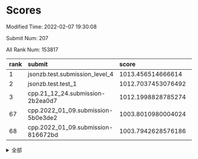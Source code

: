 # Scores

Modified Time: 2022-02-07 19:30:08

Submit Num: 207

All Rank Num: 153817

| rank |               submit               |       score        |       sigma        | pk_num |
| :--- | :--------------------------------- | :----------------- | :----------------- | :----- |
| 1    | jsonzb.test.submission_level_4     | 1013.456514666614  | 0.783190359714827  | 2972   |
| 2    | jsonzb.test.test_1                 | 1012.7037453076492 | 0.8112515750612119 | 2971   |
| 3    | cpp.21_12_24.submission-2b2ea0d7   | 1012.1998828785274 | 0.7938300437644722 | 2973   |
| 67   | cpp.2022_01_09.submission-5b0e3de2 | 1003.8010980004024 | 0.7082603068442676 | 2971   |
| 68   | cpp.2022_01_09.submission-816672bd | 1003.7942628576186 | 0.7244086931452465 | 2972   |


<details>
<summary>全部</summary>

| rank |                 submit                 |       score        |       sigma        | pk_num |
| :--- | :------------------------------------- | :----------------- | :----------------- | :----- |
| 1    | jsonzb.test.submission_level_4         | 1013.456514666614  | 0.783190359714827  | 2972   |
| 2    | jsonzb.test.test_1                     | 1012.7037453076492 | 0.8112515750612119 | 2971   |
| 3    | cpp.21_12_24.submission-2b2ea0d7       | 1012.1998828785274 | 0.7938300437644722 | 2973   |
| 4    | gobigger.level_3.submission_level_3_18 | 1012.0366257191326 | 0.7786638500371351 | 2974   |
| 5    | gobigger.level_3.submission_level_3_29 | 1011.5456460577809 | 0.7741257719944334 | 2968   |
| 6    | gobigger.level_3.submission_level_3_30 | 1011.0456813924284 | 0.7885077233486015 | 2969   |
| 7    | gobigger.level_3.submission_level_3_8  | 1011.0019473277598 | 0.7589493122379956 | 2976   |
| 8    | gobigger.level_3.submission_level_3_48 | 1010.8698026999507 | 0.7579433096174026 | 2968   |
| 9    | gobigger.level_3.submission_level_3_24 | 1010.7573981749082 | 0.7685205109057556 | 2972   |
| 10   | gobigger.level_3.submission_level_3_20 | 1010.735701425206  | 0.7680219820909256 | 2973   |
| 11   | gobigger.level_3.submission_level_3_1  | 1010.5669215387575 | 0.7821858922396973 | 2975   |
| 12   | gobigger.level_3.submission_level_3_5  | 1010.5171367595201 | 0.765050934784619  | 2970   |
| 13   | gobigger.level_3.submission_level_3_45 | 1010.3507561481182 | 0.7675966740925267 | 2969   |
| 14   | gobigger.level_3.submission_level_3_25 | 1010.3128921181868 | 0.7737650730045955 | 2975   |
| 15   | gobigger.level_3.submission_level_3_36 | 1010.2700253222755 | 0.7634104929531884 | 2973   |
| 16   | gobigger.level_3.submission_level_3_27 | 1010.2082374612747 | 0.779785777814415  | 2970   |
| 17   | gobigger.level_3.submission_level_3_39 | 1010.170241934885  | 0.7671971273586145 | 2971   |
| 18   | gobigger.level_3.submission_level_3_3  | 1010.0943881368225 | 0.7398625830997462 | 2968   |
| 19   | gobigger.level_3.submission_level_3_34 | 1010.0809478469091 | 0.7671657876362042 | 2975   |
| 20   | gobigger.level_3.submission_level_3_26 | 1010.0665698116703 | 0.7712906658133627 | 2970   |
| 21   | gobigger.level_3.submission_level_3_31 | 1010.0484700395216 | 0.7707823356669007 | 2976   |
| 22   | gobigger.level_3.submission_level_3_35 | 1010.0201155693757 | 0.7552797479695811 | 2966   |
| 23   | gobigger.level_3.submission_level_3_22 | 1010.013215087011  | 0.776370445305511  | 2974   |
| 24   | gobigger.level_3.submission_level_3_7  | 1009.9313534700752 | 0.7687284390665443 | 2972   |
| 25   | gobigger.level_3.submission_level_3_6  | 1009.9190408795688 | 0.7358226985895967 | 2979   |
| 26   | gobigger.level_3.submission_level_3_44 | 1009.9108153172848 | 0.7465803286313163 | 2975   |
| 27   | gobigger.level_3.submission_level_3_23 | 1009.8999349616322 | 0.7557262116352168 | 2968   |
| 28   | gobigger.level_3.submission_level_3_9  | 1009.8857909986855 | 0.7398555682424712 | 2969   |
| 29   | gobigger.level_3.submission_level_3_33 | 1009.8811499514212 | 0.7550640521443414 | 2976   |
| 30   | gobigger.level_3.submission_level_3_11 | 1009.8455570986578 | 0.767635531806839  | 2970   |
| 31   | gobigger.level_3.submission_level_3_42 | 1009.7985836042111 | 0.7410228400944503 | 2972   |
| 32   | gobigger.level_3.submission_level_3_37 | 1009.7605464524654 | 0.7441047814337081 | 2970   |
| 33   | gobigger.level_3.submission_level_3_0  | 1009.7100990827319 | 0.7396821915215037 | 2973   |
| 34   | gobigger.level_3.submission_level_3_32 | 1009.7094634778545 | 0.7562224989390349 | 2975   |
| 35   | gobigger.level_3.submission_level_3_49 | 1009.6983286025958 | 0.7540012694247342 | 2975   |
| 36   | gobigger.level_3.submission_level_3_13 | 1009.6715762917255 | 0.7316755365191198 | 2974   |
| 37   | gobigger.level_3.submission_level_3_14 | 1009.6475907595824 | 0.7449497643815258 | 2973   |
| 38   | gobigger.level_3.submission_level_3_15 | 1009.5164807916823 | 0.7516226470458167 | 2970   |
| 39   | gobigger.level_3.submission_level_3_40 | 1009.4870857564383 | 0.7441397201606291 | 2975   |
| 40   | gobigger.level_3.submission_level_3_4  | 1009.3873237331019 | 0.7562533138468861 | 2973   |
| 41   | gobigger.level_3.submission_level_3_19 | 1009.371152404684  | 0.7645009817830338 | 2973   |
| 42   | gobigger.level_3.submission_level_3_41 | 1009.2478144390576 | 0.7437855573639106 | 2976   |
| 43   | gobigger.level_3.submission_level_3_16 | 1009.1173747382292 | 0.7312203312197448 | 2972   |
| 44   | gobigger.level_3.submission_level_3_38 | 1009.0865390847425 | 0.7499264761410875 | 2978   |
| 45   | gobigger.level_3.submission_level_3_2  | 1009.0574917691413 | 0.7542960135172204 | 2972   |
| 46   | gobigger.level_3.submission_level_3_17 | 1008.9503335109083 | 0.7378996728838493 | 2972   |
| 47   | gobigger.level_3.submission_level_3_46 | 1008.7581991805044 | 0.7462317600028887 | 2969   |
| 48   | gobigger.level_3.submission_level_3_10 | 1008.6016705279753 | 0.7289635161744977 | 2972   |
| 49   | gobigger.level_3.submission_level_3_47 | 1008.5958701971707 | 0.7428546526862103 | 2967   |
| 50   | gobigger.level_3.submission_level_3_28 | 1008.5637987257953 | 0.7357873123513129 | 2973   |
| 51   | gobigger.level_3.submission_level_3_21 | 1008.5293503208031 | 0.7263151802915608 | 2970   |
| 52   | gobigger.level_3.submission_level_3_43 | 1008.3411758218409 | 0.7359955802511841 | 2971   |
| 53   | gobigger.level_3.submission_level_3_12 | 1007.7748070980612 | 0.7462917032167526 | 2974   |
| 54   | gobigger.level_1.submission_level_1_29 | 1004.8697963704966 | 0.7124881182418972 | 2971   |
| 55   | gobigger.level_1.submission_level_1_21 | 1004.6805706242806 | 0.7135941507724479 | 2973   |
| 56   | gobigger.level_1.submission_level_1_2  | 1004.4697190725508 | 0.7149055534021148 | 2971   |
| 57   | gobigger.level_1.submission_level_1_34 | 1004.4198502950193 | 0.717488069829205  | 2972   |
| 58   | gobigger.level_1.submission_level_1_24 | 1004.2928750629071 | 0.7138735325221265 | 2972   |
| 59   | gobigger.level_1.submission_level_1_12 | 1004.2235338670469 | 0.7150849910305099 | 2974   |
| 60   | gobigger.level_1.submission_level_1_1  | 1004.2125357519603 | 0.7305597218358074 | 2973   |
| 61   | gobigger.level_1.submission_level_1_17 | 1004.1604038801835 | 0.7188429492658953 | 2971   |
| 62   | gobigger.level_1.submission_level_1_39 | 1004.1268657902503 | 0.7208291782534693 | 2974   |
| 63   | gobigger.level_1.submission_level_1_11 | 1003.9191815119988 | 0.7053915221743782 | 2976   |
| 64   | gobigger.level_1.submission_level_1_30 | 1003.8861914716024 | 0.7229630110532709 | 2972   |
| 65   | gobigger.level_1.submission_level_1_44 | 1003.8319426643351 | 0.7056305807080163 | 2975   |
| 66   | gobigger.level_1.submission_level_1_7  | 1003.8277107190636 | 0.7218909613703497 | 2978   |
| 67   | cpp.2022_01_09.submission-5b0e3de2     | 1003.8010980004024 | 0.7082603068442676 | 2971   |
| 68   | cpp.2022_01_09.submission-816672bd     | 1003.7942628576186 | 0.7244086931452465 | 2972   |
| 69   | gobigger.level_1.submission_level_1_25 | 1003.7347395822891 | 0.7297068378594609 | 2971   |
| 70   | gobigger.level_1.submission_level_1_14 | 1003.7007677230665 | 0.7253369945202115 | 2974   |
| 71   | gobigger.level_1.submission_level_1_41 | 1003.6572370578144 | 0.709299484426134  | 2967   |
| 72   | gobigger.level_1.submission_level_1_8  | 1003.5634976530276 | 0.7117155033860552 | 2969   |
| 73   | gobigger.level_1.submission_level_1_13 | 1003.5355265770502 | 0.7070203546674477 | 2970   |
| 74   | gobigger.level_1.submission_level_1_6  | 1003.5249503339895 | 0.7060222443109677 | 2973   |
| 75   | gobigger.level_1.submission_level_1_46 | 1003.456138710257  | 0.7188207984785714 | 2976   |
| 76   | gobigger.level_1.submission_level_1_42 | 1003.4537318159954 | 0.7149158446273336 | 2972   |
| 77   | gobigger.level_1.submission_level_1_18 | 1003.4151966126399 | 0.7147055851457632 | 2971   |
| 78   | gobigger.level_1.submission_level_1_26 | 1003.3692430011018 | 0.7212958942429918 | 2975   |
| 79   | gobigger.level_1.submission_level_1_37 | 1003.3302343872606 | 0.7212977801150137 | 2974   |
| 80   | gobigger.level_1.submission_level_1_19 | 1003.271425491681  | 0.7126870628201966 | 2977   |
| 81   | gobigger.level_1.submission_level_1_35 | 1003.2319432514853 | 0.7177152318488613 | 2969   |
| 82   | gobigger.level_1.submission_level_1_36 | 1003.191317729713  | 0.7093762266335158 | 2969   |
| 83   | gobigger.level_1.submission_level_1_4  | 1003.1908400373989 | 0.7122964576275497 | 2973   |
| 84   | gobigger.level_1.submission_level_1_15 | 1003.174720837605  | 0.7014993494990951 | 2968   |
| 85   | gobigger.level_1.submission_level_1_32 | 1003.1211767567262 | 0.7242554330192092 | 2974   |
| 86   | gobigger.level_1.submission_level_1_9  | 1003.1056953258553 | 0.7090305486534448 | 2971   |
| 87   | gobigger.level_1.submission_level_1_23 | 1003.1026313872113 | 0.7157330157385609 | 2972   |
| 88   | gobigger.level_1.submission_level_1_48 | 1003.1007358509415 | 0.711584459492117  | 2975   |
| 89   | gobigger.level_1.submission_level_1_47 | 1003.0582822334028 | 0.7192237011012755 | 2970   |
| 90   | gobigger.level_1.submission_level_1_22 | 1003.0195526252018 | 0.7187792526489933 | 2969   |
| 91   | gobigger.level_1.submission_level_1_5  | 1002.9860752659347 | 0.7207021202647055 | 2976   |
| 92   | gobigger.level_1.submission_level_1_16 | 1002.9336135236239 | 0.7176939644195933 | 2974   |
| 93   | gobigger.level_1.submission_level_1_49 | 1002.9025047620281 | 0.7167997647030009 | 2967   |
| 94   | gobigger.level_1.submission_level_1_27 | 1002.8808528567387 | 0.6961106480072329 | 2975   |
| 95   | gobigger.level_1.submission_level_1_45 | 1002.873164950957  | 0.7218310943123225 | 2976   |
| 96   | gobigger.level_1.submission_level_1_38 | 1002.8669260876577 | 0.7232778961633012 | 2972   |
| 97   | gobigger.level_1.submission_level_1_28 | 1002.8587048109077 | 0.7032398045523888 | 2970   |
| 98   | gobigger.level_1.submission_level_1_3  | 1002.7682467358482 | 0.7145937158783571 | 2975   |
| 99   | gobigger.level_1.submission_level_1_33 | 1002.7081081895445 | 0.7180417966023557 | 2968   |
| 100  | gobigger.level_1.submission_level_1_20 | 1002.5164180035152 | 0.7111518220655585 | 2977   |
| 101  | gobigger.level_1.submission_level_1_40 | 1002.4998287537297 | 0.714826234476398  | 2971   |
| 102  | gobigger.level_1.submission_level_1_0  | 1002.491280267021  | 0.714588037342125  | 2972   |
| 103  | gobigger.level_1.submission_level_1_10 | 1002.4480343822734 | 0.7149444962663389 | 2973   |
| 104  | gobigger.level_1.submission_level_1_31 | 1002.4210343423925 | 0.7155249088734255 | 2971   |
| 105  | gobigger.level_1.submission_level_1_43 | 1001.8641031312515 | 0.7117689776734967 | 2975   |
| 106  | gobigger.random.submission_random_24   | 998.3815327645642  | 0.7146205967695983 | 2973   |
| 107  | gobigger.random.submission_random_41   | 997.6971902959843  | 0.7136513700178685 | 2974   |
| 108  | gobigger.random.submission_random_49   | 997.5694922808673  | 0.7057418517718681 | 2968   |
| 109  | gobigger.random.submission_random_8    | 997.280006833885   | 0.7141828995273047 | 2972   |
| 110  | gobigger.random.submission_random_26   | 997.0645221247714  | 0.701057694519602  | 2973   |
| 111  | gobigger.random.submission_random_35   | 996.9549337059119  | 0.7137166293597929 | 2977   |
| 112  | gobigger.random.submission_random_42   | 996.871787902228   | 0.7126117182488715 | 2973   |
| 113  | gobigger.random.submission_random_38   | 996.8080499875629  | 0.7010475571333822 | 2970   |
| 114  | gobigger.random.submission_random_21   | 996.6436049391488  | 0.7046903615528212 | 2975   |
| 115  | gobigger.random.submission_random_37   | 996.5355722787227  | 0.6999756550010737 | 2975   |
| 116  | gobigger.random.submission_random_15   | 996.3499712074737  | 0.7202757767418363 | 2972   |
| 117  | gobigger.random.submission_random_1    | 996.3132067549102  | 0.7148436801701497 | 2970   |
| 118  | gobigger.random.submission_random_44   | 996.3087767617861  | 0.7067373100037943 | 2975   |
| 119  | gobigger.random.submission_random_43   | 996.2860727951637  | 0.7170677248962457 | 2974   |
| 120  | gobigger.random.submission_random_40   | 996.2825349504798  | 0.702605730417878  | 2976   |
| 121  | gobigger.random.submission_random_45   | 996.2474138368748  | 0.7103081437510431 | 2965   |
| 122  | gobigger.random.submission_random_6    | 996.2070972532985  | 0.7206358922864611 | 2973   |
| 123  | gobigger.random.submission_random_22   | 996.1859860288067  | 0.7145103471432076 | 2973   |
| 124  | gobigger.random.submission_random_20   | 996.1603143028799  | 0.7186443023074665 | 2976   |
| 125  | gobigger.random.submission_random_27   | 996.1482163783796  | 0.7213554289953288 | 2971   |
| 126  | gobigger.level_2.submission_level_2_31 | 996.1329026778633  | 0.7124091210991836 | 2971   |
| 127  | gobigger.random.submission_random_28   | 996.002915923117   | 0.7267329780745885 | 2973   |
| 128  | gobigger.random.submission_random_13   | 995.9665474319046  | 0.7050421427841386 | 2974   |
| 129  | gobigger.random.submission_random_23   | 995.9394004051981  | 0.7102128510292004 | 2972   |
| 130  | gobigger.random.submission_random_47   | 995.850827742589   | 0.715662412946001  | 2965   |
| 131  | gobigger.random.submission_random_25   | 995.7713280141774  | 0.7165738385815723 | 2971   |
| 132  | gobigger.random.submission_random_12   | 995.7250241696435  | 0.7163244912903285 | 2974   |
| 133  | gobigger.random.submission_random_16   | 995.687420814588   | 0.6970508877533275 | 2974   |
| 134  | gobigger.random.submission_random_0    | 995.675483878321   | 0.7070128155464352 | 2976   |
| 135  | gobigger.random.submission_random_32   | 995.6686246909579  | 0.7125393116268596 | 2976   |
| 136  | gobigger.random.submission_random_30   | 995.6649636685437  | 0.7114213780849087 | 2973   |
| 137  | gobigger.random.submission_random_48   | 995.6296684043183  | 0.7050512638054436 | 2973   |
| 138  | gobigger.random.submission_random_36   | 995.6185245806826  | 0.71214199102911   | 2976   |
| 139  | gobigger.random.submission_random_33   | 995.5544459047245  | 0.7240968162017629 | 2971   |
| 140  | gobigger.random.submission_random_39   | 995.4987162544508  | 0.7161626396031974 | 2977   |
| 141  | gobigger.random.submission_random_9    | 995.481337263376   | 0.7217450438879318 | 2968   |
| 142  | gobigger.random.submission_random_31   | 995.4806110738897  | 0.699400691506996  | 2973   |
| 143  | gobigger.random.submission_random_2    | 995.4341323820929  | 0.7181095106915754 | 2976   |
| 144  | gobigger.random.submission_random_34   | 995.3717460253259  | 0.7046495219594323 | 2979   |
| 145  | gobigger.random.submission_random_4    | 995.1936054634358  | 0.7112811445035642 | 2971   |
| 146  | gobigger.random.submission_random_5    | 995.1520756115287  | 0.716963851354396  | 2977   |
| 147  | gobigger.random.submission_random_7    | 995.1403175135681  | 0.727037973823125  | 2970   |
| 148  | gobigger.random.submission_random_14   | 995.0593936742464  | 0.7071404717101383 | 2972   |
| 149  | gobigger.random.submission_random_3    | 995.0250215159264  | 0.7192959562740242 | 2970   |
| 150  | gobigger.random.submission_random_19   | 994.9189019676469  | 0.7040081222308202 | 2973   |
| 151  | gobigger.random.submission_random_29   | 994.9096232349192  | 0.70978750276172   | 2973   |
| 152  | gobigger.random.submission_random_46   | 994.7501965134562  | 0.7061687335628778 | 2974   |
| 153  | gobigger.random.submission_random_10   | 994.7288689067693  | 0.7018298815404383 | 2972   |
| 154  | gobigger.random.submission_random_17   | 994.7024141728228  | 0.7110732180586953 | 2980   |
| 155  | gobigger.random.submission_random_18   | 994.6378595384494  | 0.7228806803535178 | 2971   |
| 156  | gobigger.random.submission_random_11   | 994.5721609270653  | 0.7307143572505346 | 2972   |
| 157  | gobigger.level_2.submission_level_2_33 | 994.0752324034917  | 0.7297864770712363 | 2976   |
| 158  | gobigger.level_2.submission_level_2_14 | 993.9525593330454  | 0.7315843312257243 | 2971   |
| 159  | gobigger.level_2.submission_level_2_21 | 993.5568332061289  | 0.7337517989312546 | 2971   |
| 160  | gobigger.level_2.submission_level_2_44 | 993.435776363364   | 0.7277903756270574 | 2976   |
| 161  | gobigger.level_2.submission_level_2_10 | 993.3536447908518  | 0.7541680540540626 | 2969   |
| 162  | gobigger.level_2.submission_level_2_26 | 993.3237816378125  | 0.73681831481329   | 2967   |
| 163  | gobigger.level_2.submission_level_2_22 | 993.1144864161515  | 0.7538121829366834 | 2971   |
| 164  | gobigger.level_2.submission_level_2_1  | 993.106911459297   | 0.7227081121280141 | 2967   |
| 165  | gobigger.level_2.submission_level_2_38 | 993.0985785977368  | 0.7322233550808441 | 2972   |
| 166  | gobigger.level_2.submission_level_2_25 | 992.9049826923449  | 0.7508276518994644 | 2969   |
| 167  | gobigger.level_2.submission_level_2_19 | 992.89800739919    | 0.7430836345038994 | 2973   |
| 168  | gobigger.level_2.submission_level_2_5  | 992.8618932133518  | 0.7512659509098579 | 2974   |
| 169  | gobigger.level_2.submission_level_2_41 | 992.783781942961   | 0.7267272889638173 | 2967   |
| 170  | gobigger.level_2.submission_level_2_17 | 992.6269402292243  | 0.7422052790613983 | 2968   |
| 171  | gobigger.level_2.submission_level_2_8  | 992.446353025836   | 0.7284638566179185 | 2974   |
| 172  | gobigger.level_2.submission_level_2_4  | 992.3996987225386  | 0.7372092747526339 | 2972   |
| 173  | gobigger.level_2.submission_level_2_6  | 992.3766484346554  | 0.742752019075575  | 2965   |
| 174  | gobigger.level_2.submission_level_2_28 | 992.3488950723378  | 0.7425804954282235 | 2975   |
| 175  | gobigger.level_2.submission_level_2_11 | 992.2061455173414  | 0.7411079326174584 | 2970   |
| 176  | gobigger.level_2.submission_level_2_49 | 992.1596055145604  | 0.7494181609296591 | 2972   |
| 177  | gobigger.level_2.submission_level_2_2  | 992.0744704507393  | 0.7409504766915115 | 2971   |
| 178  | gobigger.level_2.submission_level_2_16 | 992.059457694861   | 0.7346290316307734 | 2972   |
| 179  | gobigger.level_2.submission_level_2_48 | 991.9934792784586  | 0.7272793431984497 | 2975   |
| 180  | gobigger.level_2.submission_level_2_29 | 991.9847370132695  | 0.7379431675685084 | 2970   |
| 181  | gobigger.level_2.submission_level_2_40 | 991.9445610325504  | 0.7603697789529211 | 2972   |
| 182  | gobigger.level_2.submission_level_2_45 | 991.9380743706367  | 0.7383701066750672 | 2968   |
| 183  | gobigger.level_2.submission_level_2_24 | 991.9270880466333  | 0.7550538455687232 | 2968   |
| 184  | gobigger.level_2.submission_level_2_27 | 991.9168432699475  | 0.7338329560325197 | 2973   |
| 185  | gobigger.level_2.submission_level_2_23 | 991.8408235920546  | 0.7344717226945529 | 2969   |
| 186  | gobigger.level_2.submission_level_2_0  | 991.7328141243385  | 0.7700995767825852 | 2974   |
| 187  | gobigger.level_2.submission_level_2_3  | 991.6848359162351  | 0.7460014000107466 | 2975   |
| 188  | gobigger.level_2.submission_level_2_42 | 991.6772276138213  | 0.7439053920999269 | 2973   |
| 189  | gobigger.level_2.submission_level_2_32 | 991.6590957076307  | 0.7436623458712769 | 2971   |
| 190  | gobigger.level_2.submission_level_2_47 | 991.6203204319049  | 0.76029765828229   | 2969   |
| 191  | gobigger.level_2.submission_level_2_35 | 991.5941609310679  | 0.7512681494508465 | 2974   |
| 192  | gobigger.level_2.submission_level_2_46 | 991.4969061462618  | 0.7343010398413379 | 2972   |
| 193  | gobigger.level_2.submission_level_2_7  | 991.4658231512466  | 0.7663919946690392 | 2975   |
| 194  | gobigger.level_2.submission_level_2_37 | 991.3745577326588  | 0.7506011375146294 | 2973   |
| 195  | gobigger.level_2.submission_level_2_9  | 991.3121295697993  | 0.7404950987812343 | 2972   |
| 196  | gobigger.level_2.submission_level_2_39 | 991.3054499081267  | 0.7499754126277717 | 2971   |
| 197  | gobigger.level_2.submission_level_2_18 | 991.2898278506385  | 0.7631833429192811 | 2972   |
| 198  | gobigger.level_2.submission_level_2_12 | 991.2759033738984  | 0.7579508085893252 | 2975   |
| 199  | gobigger.level_2.submission_level_2_30 | 991.223091861507   | 0.7444053352258724 | 2974   |
| 200  | gobigger.level_2.submission_level_2_15 | 991.0320758171591  | 0.7725018859093963 | 2973   |
| 201  | gobigger.level_2.submission_level_2_43 | 990.9612230556189  | 0.758745304084186  | 2974   |
| 202  | gobigger.level_2.submission_level_2_13 | 990.9164484764206  | 0.7562225752943171 | 2965   |
| 203  | gobigger.level_2.submission_level_2_36 | 990.7997256325659  | 0.7480957433843067 | 2974   |
| 204  | gobigger.level_2.submission_level_2_34 | 990.0399952743786  | 0.7717467589882462 | 2974   |
| 205  | gobigger.level_2.submission_level_2_20 | 988.9575120829687  | 0.7875588635461782 | 2972   |
| 206  | gobigger.none.submission_none_0        | 976.3038448715145  | 1.418224427281658  | 2971   |
| 207  | gobigger.none.submission_none_1        | 973.8051394227865  | 1.792387277613953  | 2977   |

</details>